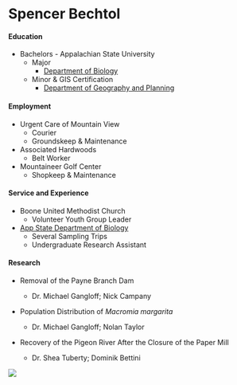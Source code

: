 # Spencer Bechtol

#### Education
+ Bachelors - Appalachian State University
    - Major
        - [Department of Biology](https://biology.appstate.edu/)
    - Minor & GIS Certification
        - [Department of Geography and Planning](https://geo.appstate.edu/)

#### Employment
+ Urgent Care of Mountain View
    - Courier
    - Groundskeep & Maintenance
+ Associated Hardwoods
    - Belt Worker
+ Mountaineer Golf Center
    - Shopkeep & Maintenance
#### Service and Experience
+ Boone United Methodist Church
    - Volunteer Youth Group Leader
+  [App State Department of Biology](https://biology.appstate.edu/)
    - Several Sampling Trips 
    - Undergraduate Research Assistant
#### Research
+ Removal of the Payne Branch Dam
    - Dr. Michael Gangloff; Nick Campany

+ Population Distribution of *Macromia margarita*
    - Dr. Michael Gangloff; Nolan Taylor

+ Recovery of the Pigeon River After the Closure of the Paper Mill
    - Dr. Shea Tuberty; Dominik Bettini

<img src="https://lh3.googleusercontent.com/keep-bbsk/AFgXFlKRPVJeaiD4TV6J6-LZ_nHFFDsn8f-R2pnPaWDbU65zRaN0zpmsnTqK25LU5pnwBVA-nYkqo7TwAOegTIN8NUsAEpa2Mm_P637U9YrelL-hrcvLdSeIaA=s1600">
